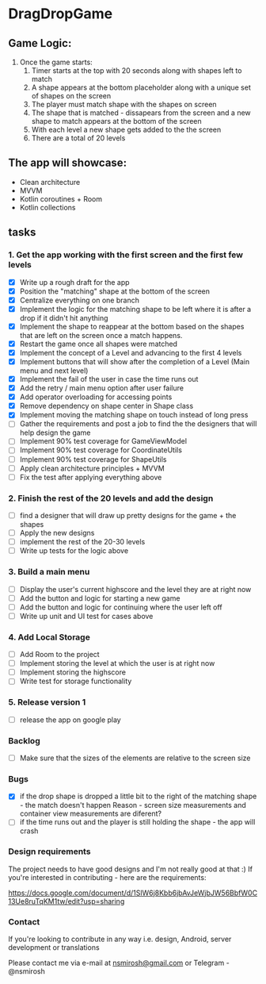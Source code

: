 # DragDropGame

## Game Logic:
1. Once the game starts:
    1. Timer starts at the top with 20 seconds along with shapes left to match
    2. A shape appears at the bottom placeholder along with a unique set of shapes on the screen
    3. The player must match shape with the shapes on screen
    4. The shape that is matched - dissapears from the screen and a new shape to match appears at the bottom of the screen
    5. With each level a new shape gets added to the the screen
    6. There are a total of 20 levels

## The app will showcase:

- Clean architecture
- MVVM
- Kotlin coroutines + Room
- Kotlin collections


## tasks

### 1. Get the app working with the first screen and the first few levels
  - [x] Write up a rough draft for the app
  - [x] Position the "matching" shape at the bottom of the screen
  - [x] Centralize everything on one branch
  - [x] Implement the logic for the matching shape to be left where it is after a drop if it didn't hit anything
  - [x] Implement the shape to reappear at the bottom based on the shapes that are left on the screen once a match happens.
  - [x] Restart the game once all shapes were matched
  - [x] Implement the concept of a Level and advancing to the first 4 levels
  - [x] Implement buttons that will show after the completion of a Level (Main menu and next level)
  - [x] Implement the fail of the user in case the time runs out
  - [x] Add the retry / main menu option after user failure
  - [x] Add operator overloading for accessing points
  - [x] Remove dependency on shape center in Shape class
  - [x] Implement moving the matching shape on touch instead of long press
  - [ ] Gather the requirements and post a job to find the the designers that will help design the game
  - [ ] Implement 90% test coverage for GameViewModel
  - [ ] Implement 90% test coverage for CoordinateUtils
  - [ ] Implement 90% test coverage for ShapeUtils
  - [ ] Apply clean architecture principles + MVVM
  - [ ] Fix the test after applying everything above

### 2. Finish the rest of the 20 levels and add the design
  - [ ] find a designer that will draw up pretty designs for the game + the shapes
  - [ ] Apply the new designs
  - [ ] implement the rest of the 20-30 levels
  - [ ] Write up tests for the logic above

### 3. Build a main menu
  - [ ] Display the user's current highscore and the level they are at right now
  - [ ] Add the button and logic for starting a new game
  - [ ] Add the button and logic for continuing where the user left off
  - [ ] Write up unit and UI test for cases above

### 4. Add Local Storage
  - [ ] Add Room to the project
  - [ ] Implement storing the level at which the user is at right now
  - [ ] Implement storing the highscore
  - [ ] Write test for storage functionality

### 5. Release version 1
  - [ ] release the app on google play

### Backlog
  - [ ] Make sure that the sizes of the elements are relative to the screen size

### Bugs
  - [x] if the drop shape is dropped a little bit to the right of the matching shape - the match doesn't happen
        Reason - screen size measurements and container view measurements are diferent?
  - [ ] if the time runs out and the player is still holding the shape - the app will crash

### Design requirements

The project needs to have good designs and I'm not really good at that :) If you're interested in contributing - here are the requirements:

https://docs.google.com/document/d/1SlW6j8Kbb6jbAvJeWjbJW56BbfW0C13Ue8ruTqKM1tw/edit?usp=sharing


### Contact

If you're looking to contribute in any way i.e. design, Android, server development or translations

Please contact me via e-mail at nsmirosh@gmail.com or Telegram - @nsmirosh



